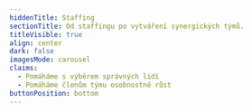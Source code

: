 ```yaml
---
hiddenTitle: Staffing
sectionTitle: Od staffingu po vytváření synergických týmů.
titleVisible: true
align: center
dark: false
imagesMode: carousel
claims:
  - Pomáháme s výběrem správných lidí
  - Pomáháme členům týmu osobnostně růst
buttonPosition: bottom
---
```

